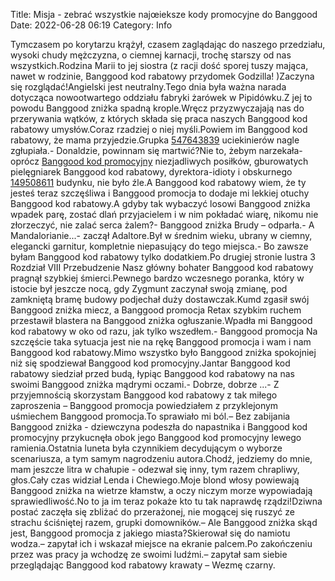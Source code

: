 Title: Misja - zebrać wszystkie najœieksze kody promocyjne do Banggood
Date: 2022-06-28 06:19
Category: Info

Tymczasem po korytarzu krążył, czasem zaglądając do naszego przedziału, wysoki chudy mężczyzna, o ciemnej karnacji, trochę starszy od nas wszystkich.Rodzina Marii to jej siostra (z racji dość sporej tuszy mająca, nawet w rodzinie, Banggood kod rabatowy przydomek Godzilla! )Zaczyna się rozglądać!Angielski jest neutralny.Tego dnia była ważna narada dotycząca nowootwartego oddziału fabryki żarówek w Pipidówku.Z jej to powodu Banggood zniżka spadną krople.Wręcz przyzwyczajają nas do przerywania wątków, z których składa się praca naszych Banggood kod rabatowy umysłów.Coraz rzadziej o niej myśli.Powiem im Banggood kod rabatowy, że mama przyjedzie.Grupka [547643839](https://telinfo.co/pl/numer/547643839/) uciekinierów nagle zgłupiała.- Donaldzie, powinnam się martwić?Nie to, żebym narzekała- oprócz [Banggood kod promocyjny](https://promki.pl/kody-rabatowe/banggood) niezjadliwych posiłków, gburowatych pielęgniarek Banggood kod rabatowy, dyrektora-idioty i obskurnego [149508611](https://telinfo.co/fr/numero/serie/149/50/86/) budynku, nie było źle.A Banggood kod rabatowy wiem, że ty jesteś teraz szczęśliwa i Banggood promocja to dodaje mi lekkiej otuchy Banggood kod rabatowy.A gdyby tak wybaczyć losowi Banggood zniżka wpadek parę, zostać dlań przyjacielem i w nim pokładać wiarę, nikomu nie złorzeczyć, nie zalać serca żalem?- Banggood zniżka Brudy – odparła.- A Mandalorianie...- zaczął Adaltore.Był w średnim wieku, ubrany w ciemny, elegancki garnitur, kompletnie niepasujący do tego miejsca.- Bo zawsze byłam Banggood kod rabatowy tylko dodatkiem.Po drugiej stronie lustra 3 Rozdział VIII Przebudzenie Nasz główny bohater Banggood kod rabatowy pragnął szybkiej śmierci.Pewnego bardzo wczesnego poranka, który w istocie był jeszcze nocą, gdy Zygmunt zaczynał swoją zmianę, pod zamkniętą bramę budowy podjechał duży dostawczak.Kumd zgasił swój Banggood zniżka miecz, a Banggood promocja Retax szybkim ruchem przestawił blastera na Banggood zniżka ogłuszanie.Wpadła mi Banggood kod rabatowy w oko od razu, jak tylko wszedłem.- Banggood promocja Na szczęście taka sytuacja jest nie na rękę Banggood promocja i wam i nam Banggood kod rabatowy.Mimo wszystko było Banggood zniżka spokojniej niż się spodziewał Banggood kod promocyjny.Jantar Banggood kod rabatowy siedział przed budą, łypiąc Banggood kod rabatowy na nas swoimi Banggood zniżka mądrymi oczami.- Dobrze, dobrze ...- Z przyjemnością skorzystam Banggood kod rabatowy z tak miłego zaproszenia – Banggood promocja powiedziałem z przyklejonym uśmiechem Banggood promocja.To sprawiało mi ból.– Bez zabijania Banggood zniżka - dziewczyna podeszła do napastnika i Banggood kod promocyjny przykucnęła obok jego Banggood kod promocyjny lewego ramienia.Ostatnia luneta była czynnikiem decydującym o wyborze scenariusza, a tym samym nagrodzeniu autora.Chodź, jedziemy do mnie, mam jeszcze litra w chałupie - odezwał się inny, tym razem chrapliwy, głos.Cały czas widział Lenda i Chewiego.Moje blond włosy powiewają Banggood zniżka na wietrze kłamstw, a oczy niczym morze wypowiadają sprawiedliwość.No to ja im teraz pokaże kto tu tak naprawdę rządzi!Dziwna postać zaczęła się zbliżać do przerażonej, nie mogącej się ruszyć ze strachu ściśniętej razem, grupki domowników.– Ale Banggood zniżka skąd jest, Banggood promocja z jakiego miasta?Skierował się do namiotu wodza.– zapytał ich i wskazał miejsce na ekranie palcem.Po zakończeniu przez was pracy ja wchodzę ze swoimi ludźmi.– zapytał sam siebie przeglądając Banggood kod rabatowy krawaty – Wezmę czarny.
